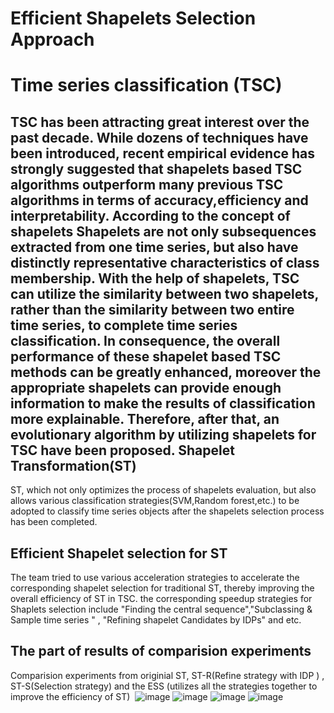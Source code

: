 # Efficient Shapelets Selection Approach

Time series classification (TSC)
===================================
TSC has been attracting great interest over the past decade. While dozens of techniques
have been introduced, recent empirical evidence has strongly suggested that shapelets based TSC algorithms outperform
many previous TSC algorithms in terms of accuracy,efficiency and interpretability. According to the concept of shapelets
Shapelets are not only subsequences extracted from one time series, but also have distinctly representative characteristics
of class membership. With the help of shapelets, TSC can utilize the similarity between two shapelets, rather than the similarity between two entire time series, to complete time series classification. In consequence, the overall performance of these shapelet based TSC methods can be greatly enhanced, moreover the appropriate shapelets can provide enough information to make the results of classification more explainable. Therefore, after that, an evolutionary algorithm by utilizing shapelets for TSC have been proposed. 
Shapelet Transformation(ST)
--------------------------------------
ST, which not only optimizes the process of shapelets evaluation, but also allows various classification strategies(SVM,Random forest,etc.) to be adopted to classify time series objects after the shapelets selection process has been completed.

Efficient Shapelet selection for ST 
------------------------------------------------
The team tried to use various acceleration strategies to accelerate the corresponding shapelet selection for traditional ST, thereby improving the overall efficiency of ST in TSC.  the corresponding speedup strategies for Shaplets selection include "Finding the central sequence","Subclassing & Sample time series " , "Refining shapelet Candidates by IDPs" and  etc.

The part of results of comparision experiments 
----------------------------------------------------

Comparision experiments from originial ST,  ST-R(Refine strategy with IDP ) , ST-S(Selection strategy) and the ESS (utilizes all the strategies together to improve the efficiency of ST) 
![image](https://github.com/Huyp777/MPLR-IDP-for-TSC/blob/master/1.png)
![image](https://github.com/Huyp777/MPLR-IDP-for-TSC/blob/master/2.png)
![image](https://github.com/Huyp777/MPLR-IDP-for-TSC/blob/master/3.png)
![image](https://github.com/Huyp777/MPLR-IDP-for-TSC/blob/master/4.png)
